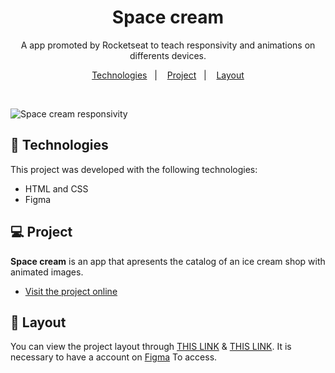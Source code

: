<h1 align="center">Space cream</h1>

<p align="center">
  A app promoted by Rocketseat to teach responsivity and animations on differents devices.
 <br/>
</p>

<p align="center">
  <a href="#-Technologies">Technologies</a>&nbsp;&nbsp;&nbsp;|&nbsp;&nbsp;&nbsp;
  <a href="#-Project">Project</a>&nbsp;&nbsp;&nbsp;|&nbsp;&nbsp;&nbsp;
  <a href="#-Layout">Layout</a>
  
</p>



<br>

![Space cream responsivity](https://media.giphy.com/media/v1.Y2lkPTc5MGI3NjExZmY0Y2Q4N2Q3MDYxMDk1MDhlNDEwNDRiMjZiZjYzN2M3M2JhMzU1MyZjdD1n/5Y9G0VEn5m5Rs7Lma7/giphy.gif)


## 🚀 Technologies

This project was developed with the following technologies:


- HTML and CSS
- Figma

## 💻 Project

**Space cream** is an app that apresents the catalog of an ice cream shop with animated images.


- [Visit the project online](https://jocabadasss.github.io/Space-cream/)

## 🔖 Layout


 You can view the project layout through [THIS LINK](<https://www.figma.com/file/drBBktNRdtCIUiN4cZk4yo/Stage-03---Mobile-First/duplicate>) & [THIS LINK](<https://www.figma.com/file/pddZCuQIRLjk5dEHQ4L4YR/Stage-03---Grid-com-anima%C3%A7%C3%B5es/duplicate>). It is necessary to have a account on  [Figma](https://figma.com) To access.
